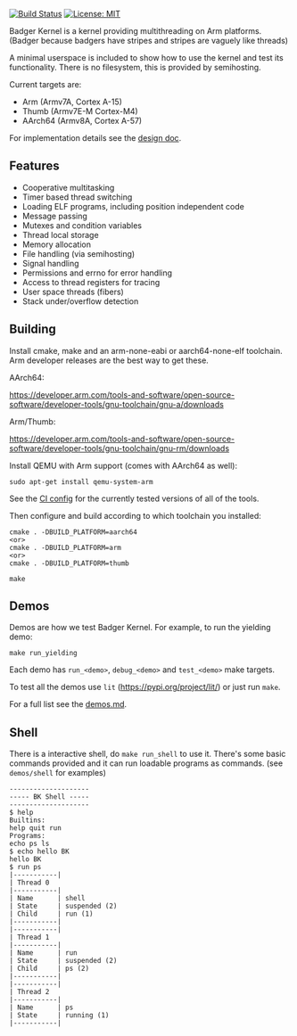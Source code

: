 [![Build Status](https://github.com/davidspickett/BadgerKernel/workflows/build_and_test/badge.svg)](https://github.com/DavidSpickett/BadgerKernel/actions) [![License: MIT](https://img.shields.io/badge/License-MIT-yellow.svg)](https://opensource.org/licenses/MIT)

Badger Kernel is a kernel providing multithreading on Arm platforms.
(Badger because badgers have stripes and stripes are vaguely like threads)

A minimal userspace is included to show how to use the kernel and test its functionality. There is no filesystem, this is provided by semihosting.

Current targets are:
* Arm (Armv7A, Cortex A-15)
* Thumb (Armv7E-M Cortex-M4)
* AArch64 (Armv8A, Cortex A-57)

For implementation details see the [design doc](docs/design.md).

## Features

* Cooperative multitasking
* Timer based thread switching
* Loading ELF programs, including position independent code
* Message passing
* Mutexes and condition variables
* Thread local storage
* Memory allocation
* File handling (via semihosting)
* Signal handling
* Permissions and errno for error handling
* Access to thread registers for tracing
* User space threads (fibers)
* Stack under/overflow detection

## Building

Install cmake, make and an arm-none-eabi or aarch64-none-elf toolchain. Arm developer releases are the best way to get these.

AArch64:

https://developer.arm.com/tools-and-software/open-source-software/developer-tools/gnu-toolchain/gnu-a/downloads

Arm/Thumb:

https://developer.arm.com/tools-and-software/open-source-software/developer-tools/gnu-toolchain/gnu-rm/downloads

Install QEMU with Arm support (comes with AArch64 as well):
```
sudo apt-get install qemu-system-arm
```

See the [CI config](.github/workflows/build_and_test.yml) for the currently tested versions of all of the tools.

Then configure and build according to which toolchain you installed:
```
cmake . -DBUILD_PLATFORM=aarch64
<or>
cmake . -DBUILD_PLATFORM=arm
<or>
cmake . -DBUILD_PLATFORM=thumb

make
```

## Demos

Demos are how we test Badger Kernel. For example, to run the yielding demo:
```
make run_yielding
```

Each demo has `run_<demo>`, `debug_<demo>` and `test_<demo>` make targets.

To test all the demos use `lit` (https://pypi.org/project/lit/) or just run `make`.

For a full list see the [demos.md](docs/demos.md).

## Shell

There is a interactive shell, do `make run_shell` to use it. There's some basic commands provided and it can run loadable programs as commands. (see `demos/shell` for examples)

```
--------------------
----- BK Shell -----
--------------------
$ help
Builtins:
help quit run
Programs:
echo ps ls
$ echo hello BK
hello BK
$ run ps
|-----------|
| Thread 0
|-----------|
| Name      | shell
| State     | suspended (2)
| Child     | run (1)
|-----------|
|-----------|
| Thread 1
|-----------|
| Name      | run
| State     | suspended (2)
| Child     | ps (2)
|-----------|
|-----------|
| Thread 2
|-----------|
| Name      | ps
| State     | running (1)
|-----------|
```
